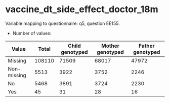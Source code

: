 # vaccine_dt_side_effect_doctor_18m
Variable mapping to questionnaire: q5, question EE155.
- Number of values:

| Value | Total | Child genotyped | Mother genotyped | Father genotyped |
| ----- | ----- | --------------- | ---------------- | ---------------- |
| Missing | 108110 | 71509 | 68017 | 47972 |
| Non-missing | 5513 | 3922 | 3752 | 2246 |
| No | 5468 | 3891 | 3724 |2230 |
| Yes | 45 | 31 | 28 |16 |



